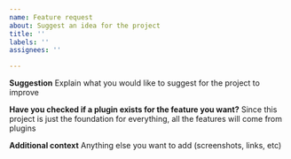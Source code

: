 ```yaml
---
name: Feature request
about: Suggest an idea for the project
title: ''
labels: ''
assignees: ''

---
```


**Suggestion**
Explain what you would like to suggest for the project to improve

**Have you checked if a plugin exists for the feature you want?**
Since this project is just the foundation for everything, all the features will come from plugins

**Additional context**
Anything else you want to add (screenshots, links, etc)
